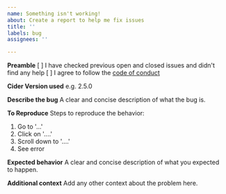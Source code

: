 ```yaml
---
name: Something isn't working!
about: Create a report to help me fix issues
title: ''
labels: bug
assignees: ''

---
```


**Preamble**
[ ] I have checked previous open and closed issues and didn't find any help
[ ] I agree to follow the [code of conduct](https://www.contributor-covenant.org/version/2/1/code_of_conduct/)

**Cider Version used**
e.g. 2.5.0

**Describe the bug**
A clear and concise description of what the bug is.

**To Reproduce**
Steps to reproduce the behavior:
1. Go to '...'
2. Click on '....'
3. Scroll down to '....'
4. See error

**Expected behavior**
A clear and concise description of what you expected to happen.

**Additional context**
Add any other context about the problem here.
